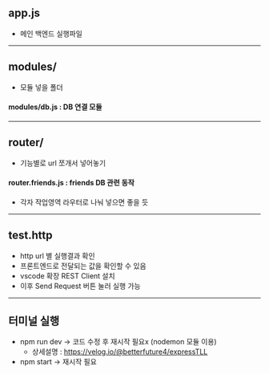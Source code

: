 ## app.js
- 메인 백엔드 실행파일
---

## modules/
- 모듈 넣을 폴더
#### modules/db.js : DB 연결 모듈

---

## router/ 
- 기능별로 url 쪼개서 넣어놓기
#### router.friends.js : friends DB 관련 동작
- 각자 작업영역 라우터로 나눠 넣으면 좋을 듯

---

## test.http
- http url 별 실행결과 확인
- 프론트엔드로 전달되는 값을 확인할 수 있음
- vscode 확장 REST Client 설치
- 이후 Send Request 버튼 눌러 실행 가능

---

## 터미널 실행
- npm run dev -> 코드 수정 후 재시작 필요x (nodemon 모듈 이용)
  - 상세설명 : https://velog.io/@betterfuture4/expressTLL
- npm start -> 재시작 필요
